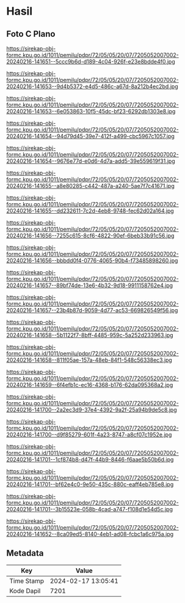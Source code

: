 # Hasil

## Foto C Plano

https://sirekap-obj-formc.kpu.go.id/1011/pemilu/pdpr/72/05/05/20/07/7205052007002-20240216-141651--5ccc9b6d-d189-4c04-926f-e23e8bdde4f0.jpg

https://sirekap-obj-formc.kpu.go.id/1011/pemilu/pdpr/72/05/05/20/07/7205052007002-20240216-141653--9d4b5372-e4d5-486c-a67d-8a212b4ec2bd.jpg

https://sirekap-obj-formc.kpu.go.id/1011/pemilu/pdpr/72/05/05/20/07/7205052007002-20240216-141653--6e053863-10f5-45dc-bf23-6292db1303e8.jpg

https://sirekap-obj-formc.kpu.go.id/1011/pemilu/pdpr/72/05/05/20/07/7205052007002-20240216-141654--94d79d45-39e7-412f-a499-cbc5967c1057.jpg

https://sirekap-obj-formc.kpu.go.id/1011/pemilu/pdpr/72/05/05/20/07/7205052007002-20240216-141654--9676e77d-e0d6-4d7a-add5-39e559619f31.jpg

https://sirekap-obj-formc.kpu.go.id/1011/pemilu/pdpr/72/05/05/20/07/7205052007002-20240216-141655--a8e80285-c442-487a-a240-5ae7f7c41671.jpg

https://sirekap-obj-formc.kpu.go.id/1011/pemilu/pdpr/72/05/05/20/07/7205052007002-20240216-141655--dd232611-7c2d-4eb8-9748-fec62d02a164.jpg

https://sirekap-obj-formc.kpu.go.id/1011/pemilu/pdpr/72/05/05/20/07/7205052007002-20240216-141656--7255c615-8cf6-4822-90ef-6beb33b91c56.jpg

https://sirekap-obj-formc.kpu.go.id/1011/pemilu/pdpr/72/05/05/20/07/7205052007002-20240216-141656--bbbdd0f4-0776-4065-90b4-f73485898260.jpg

https://sirekap-obj-formc.kpu.go.id/1011/pemilu/pdpr/72/05/05/20/07/7205052007002-20240216-141657--89bf74de-13e6-4b32-9d18-9911158762e4.jpg

https://sirekap-obj-formc.kpu.go.id/1011/pemilu/pdpr/72/05/05/20/07/7205052007002-20240216-141657--23b4b87d-9059-4d77-ac53-669826549f56.jpg

https://sirekap-obj-formc.kpu.go.id/1011/pemilu/pdpr/72/05/05/20/07/7205052007002-20240216-141658--5b1122f7-8bff-4485-959c-5a252d233963.jpg

https://sirekap-obj-formc.kpu.go.id/1011/pemilu/pdpr/72/05/05/20/07/7205052007002-20240216-141658--811f05ae-157a-48eb-84f1-548c56338ec3.jpg

https://sirekap-obj-formc.kpu.go.id/1011/pemilu/pdpr/72/05/05/20/07/7205052007002-20240216-141659--6f4efb1c-ec16-4368-b176-62da095368a2.jpg

https://sirekap-obj-formc.kpu.go.id/1011/pemilu/pdpr/72/05/05/20/07/7205052007002-20240216-141700--2a2ec3d9-37e4-4392-9a2f-25a94b9de5c8.jpg

https://sirekap-obj-formc.kpu.go.id/1011/pemilu/pdpr/72/05/05/20/07/7205052007002-20240216-141700--d9f85279-601f-4a23-8747-a8cf07c1952e.jpg

https://sirekap-obj-formc.kpu.go.id/1011/pemilu/pdpr/72/05/05/20/07/7205052007002-20240216-141701--1cf874b8-d47f-44b9-8446-f6aae5b50b6d.jpg

https://sirekap-obj-formc.kpu.go.id/1011/pemilu/pdpr/72/05/05/20/07/7205052007002-20240216-141701--bf62e4c0-9e50-435c-880c-eaff4eb785e8.jpg

https://sirekap-obj-formc.kpu.go.id/1011/pemilu/pdpr/72/05/05/20/07/7205052007002-20240216-141701--3b15523e-058b-4cad-a747-f108d1e54d5c.jpg

https://sirekap-obj-formc.kpu.go.id/1011/pemilu/pdpr/72/05/05/20/07/7205052007002-20240216-141652--8ca09ed5-8140-4eb1-ad08-fcbc1a6c975a.jpg


## Metadata

| Key        | Value               |
| ---------- | ------------------- |
| Time Stamp | 2024-02-17 13:05:41 |
| Kode Dapil | 7201                |



